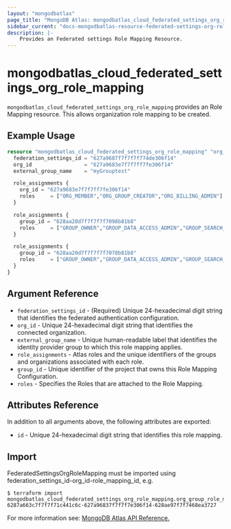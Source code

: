 ```yaml
---
layout: "mongodbatlas"
page_title: "MongoDB Atlas: mongodbatlas_cloud_federated_settings_org_role_mapping"
sidebar_current: "docs-mongodbatlas-resource-federated-settings-org-role-mapping"
description: |-
    Provides an Federated settings Role Mapping Resource.
---
```


# mongodbatlas_cloud_federated_settings_org_role_mapping

`mongodbatlas_cloud_federated_settings_org_role_mapping` provides an Role Mapping resource. This allows organization role mapping to be created.

## Example Usage

```terraform
resource "mongodbatlas_cloud_federated_settings_org_role_mapping" "org_group_role_mapping_import" {
  federation_settings_id = "627a9687f7f7f7f774de306f14"
  org_id                 = "627a9683e7f7f7ff7fe306f14"
  external_group_name    = "myGrouptest"

  role_assignments {
    org_id = "627a9683e7f7f7ff7fe306f14"
    roles     = ["ORG_MEMBER","ORG_GROUP_CREATOR","ORG_BILLING_ADMIN"]
  }

  role_assignments {
    group_id = "628aa20d7f7f7f7f7098b81b8"
    roles     = ["GROUP_OWNER","GROUP_DATA_ACCESS_ADMIN","GROUP_SEARCH_INDEX_EDITOR","GROUP_DATA_ACCESS_READ_ONLY"]
  }

  role_assignments {
    group_id = "628aa20d7f7f7f7f7078b81b8"
    roles     = ["GROUP_OWNER","GROUP_DATA_ACCESS_ADMIN","GROUP_SEARCH_INDEX_EDITOR","GROUP_DATA_ACCESS_READ_ONLY","GROUP_DATA_ACCESS_READ_WRITE"]
  }
}
```

## Argument Reference

* `federation_settings_id` - (Required) Unique 24-hexadecimal digit string that identifies the federated authentication configuration.
* `org_id` - Unique 24-hexadecimal digit string that identifies the connected organization.
* `external_group_name` - Unique human-readable label that identifies the identity provider group to which this role mapping applies.
* `role_assignments` - Atlas roles and the unique identifiers of the groups and organizations associated with each role.
* `group_id` - Unique identifier of the project that owns this Role Mapping Configuration.
* `roles` - Specifies the Roles that are attached to the Role Mapping.

## Attributes Reference

In addition to all arguments above, the following attributes are exported:
* `id` - Unique 24-hexadecimal digit string that identifies this role mapping.

## Import

FederatedSettingsOrgRoleMapping must be imported using federation_settings_id-org_id-role_mapping_id, e.g.

```
$ terraform import mongodbatlas_cloud_federated_settings_org_role_mapping.org_group_role_mapping_import 6287a663c7f7f7f71c441c6c-627a96837f7f7f7e306f14-628ae97f7f7468ea3727
```

For more information see: [MongoDB Atlas API Reference.](https://www.mongodb.com/docs/atlas/reference/api/federation-configuration/)